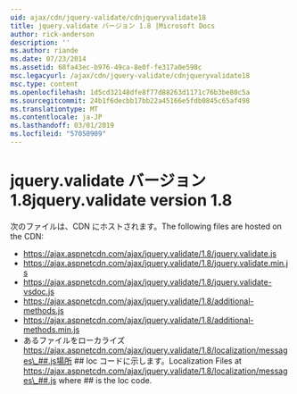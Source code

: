 ```yaml
---
uid: ajax/cdn/jquery-validate/cdnjqueryvalidate18
title: jquery.validate バージョン 1.8 |Microsoft Docs
author: rick-anderson
description: ''
ms.author: riande
ms.date: 07/23/2014
ms.assetid: 68fa43ec-b976-49ca-8e0f-fe317a0e598c
msc.legacyurl: /ajax/cdn/jquery-validate/cdnjqueryvalidate18
msc.type: content
ms.openlocfilehash: 1d5cd32148dfe8f77d88263d1171c76b3be80c5a
ms.sourcegitcommit: 24b1f6decbb17bb22a45166e5fdb0845c65af498
ms.translationtype: MT
ms.contentlocale: ja-JP
ms.lasthandoff: 03/01/2019
ms.locfileid: "57050909"
---
```

<a name="jqueryvalidate-version-18"></a><span data-ttu-id="64de1-102">jquery.validate バージョン 1.8</span><span class="sxs-lookup"><span data-stu-id="64de1-102">jquery.validate version 1.8</span></span>
====================
<span data-ttu-id="64de1-103">次のファイルは、CDN にホストされます。</span><span class="sxs-lookup"><span data-stu-id="64de1-103">The following files are hosted on the CDN:</span></span>

- https://ajax.aspnetcdn.com/ajax/jquery.validate/1.8/jquery.validate.js
- https://ajax.aspnetcdn.com/ajax/jquery.validate/1.8/jquery.validate.min.js
- https://ajax.aspnetcdn.com/ajax/jquery.validate/1.8/jquery.validate-vsdoc.js
- https://ajax.aspnetcdn.com/ajax/jquery.validate/1.8/additional-methods.js
- https://ajax.aspnetcdn.com/ajax/jquery.validate/1.8/additional-methods.min.js
- <span data-ttu-id="64de1-104">あるファイルをローカライズ https://ajax.aspnetcdn.com/ajax/jquery.validate/1.8/localization/messages\_##.js場所 ## loc コードに示します。</span><span class="sxs-lookup"><span data-stu-id="64de1-104">Localization Files at https://ajax.aspnetcdn.com/ajax/jquery.validate/1.8/localization/messages\_##.js where ## is the loc code.</span></span>
